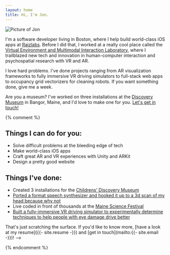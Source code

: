 ```yaml
---
layout: home
title: Hi, I'm Jon.
---
```


<span class="image right twelve"><img src="{{ '/assets/images/posterized.png' | relative_url }}" alt="Picture of Jon" /></span>

I'm a software developer living in Boston, where I help build world-class iOS apps at [Raizlabs](https://www.raizlabs.com/). Before I did that, I worked at a really cool place called the [Virtual Environment and Multimodal Interaction Laboratory](http://www.vemilab.org/), where I trailblazed new tech and innovation in human-computer interaction and psychospatial research with VR and AR.

I love hard problems. I've done projects ranging from AR visualization frameworks to fully immersive VR driving simulators to full-stack web apps to occupancy grid vectorizers for cleaning robots. If you want something done, give me a week.

Are you a museum? I've worked on three installations at the [Discovery Museum](https://www.mainediscoverymuseum.org/) in Bangor, Maine, and I'd love to make one for you. <a href="mailto:{{- site.email -}}" class="stand-out">Let's get in touch!</a>

{% comment %}

**Things I can do for you:**
---
- Solve difficult problems at the bleeding edge of tech
- Make world-class iOS apps
- Craft great AR and VR experiences with Unity and ARKit
- Design a pretty good website

**Things I've done:**
---
- Created 3 installations for the [Childrens' Discovery Museum](https://www.mainediscoverymuseum.org/)
- [Ported a format speech synthesizer and hooked it up to a 3d scan of my head because why not]()
- Live coded in front of thousands at the [Maine Science Festival](https://www.mainesciencefestival.org/)
- [Built a fully-immersive VR driving simulator to experimentally determine techniques to help people with eye damage drive better](https://cugr.umaine.edu/wp-content/uploads/sites/146/2013/04/2013_CUGR-ShowcaseAbstracts1.pdf)

That's just scratching the surface. If you'd like to know more, [have a look at my resume]({{- site.resume -}}) and [get in touch](mailto:{{- site.email -}})! -->

{% endcomment %}